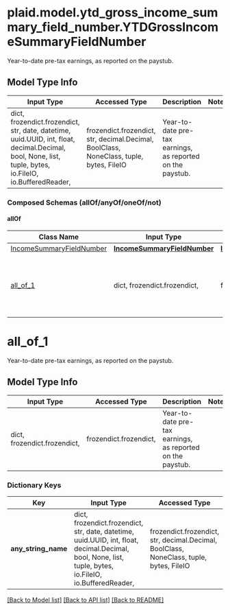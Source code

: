 # plaid.model.ytd_gross_income_summary_field_number.YTDGrossIncomeSummaryFieldNumber

Year-to-date pre-tax earnings, as reported on the paystub.

## Model Type Info
Input Type | Accessed Type | Description | Notes
------------ | ------------- | ------------- | -------------
dict, frozendict.frozendict, str, date, datetime, uuid.UUID, int, float, decimal.Decimal, bool, None, list, tuple, bytes, io.FileIO, io.BufferedReader,  | frozendict.frozendict, str, decimal.Decimal, BoolClass, NoneClass, tuple, bytes, FileIO | Year-to-date pre-tax earnings, as reported on the paystub. | 

### Composed Schemas (allOf/anyOf/oneOf/not)
#### allOf
Class Name | Input Type | Accessed Type | Description | Notes
------------- | ------------- | ------------- | ------------- | -------------
[IncomeSummaryFieldNumber](IncomeSummaryFieldNumber.md) | [**IncomeSummaryFieldNumber**](IncomeSummaryFieldNumber.md) | [**IncomeSummaryFieldNumber**](IncomeSummaryFieldNumber.md) |  | 
[all_of_1](#all_of_1) | dict, frozendict.frozendict,  | frozendict.frozendict,  | Year-to-date pre-tax earnings, as reported on the paystub. | 

# all_of_1

Year-to-date pre-tax earnings, as reported on the paystub.

## Model Type Info
Input Type | Accessed Type | Description | Notes
------------ | ------------- | ------------- | -------------
dict, frozendict.frozendict,  | frozendict.frozendict,  | Year-to-date pre-tax earnings, as reported on the paystub. | 

### Dictionary Keys
Key | Input Type | Accessed Type | Description | Notes
------------ | ------------- | ------------- | ------------- | -------------
**any_string_name** | dict, frozendict.frozendict, str, date, datetime, uuid.UUID, int, float, decimal.Decimal, bool, None, list, tuple, bytes, io.FileIO, io.BufferedReader,  | frozendict.frozendict, str, decimal.Decimal, BoolClass, NoneClass, tuple, bytes, FileIO | any string name can be used but the value must be the correct type | [optional]

[[Back to Model list]](../../README.md#documentation-for-models) [[Back to API list]](../../README.md#documentation-for-api-endpoints) [[Back to README]](../../README.md)

